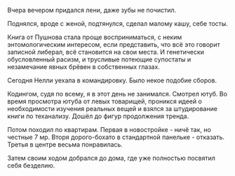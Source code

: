 Вчера вечером придался лени, даже зубы не почистил.

Поднялся, вроде с женой, подтянулся, сделал малому кашу, себе тосты.

Книга от Пушнова стала проще восприниматься, с неким энтомологическим интересом, если представить, что всё это говорит записной либерал, всё становится на свои места. И генетически обусловленный расизм, и трусливые потеющие супостаты и незамечание явных брёвен в собственных глазах.

Сегодня Нелли уехала в командировку. Было некое подобие сборов.

Кодингом, судя по всему, я в этот день не занимался. Смотрел ютуб.
Во время просмотра ютуба от левых товарищей, проникся идеей о необходимости изучения реальных вещей и взялся за штудирование книги по теханализу. Дошёл до фигур продолжения тренда.


Потом походил по квартирам.
Первая в новостройке - ничё так, но честные 7 мр. Вторя дорого-бохато в стандартной панельке - отказать. Третья в центре весьма понравилась.

Затем своим ходом добрался до дома, где уже полностью посвятил себя безделию.
